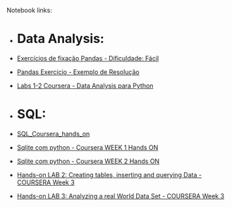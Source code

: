 Notebook links:

- # Data Analysis:

- [Exercícios de fixação Pandas - Dificuldade: Fácil](https://colab.research.google.com/drive/1AJZ52hkN_pmwa8dOqNVF5lIDUVRJzcQT)
- [Pandas  Exercicio - Exemplo de Resolução ](https://colab.research.google.com/drive/1WXHYLRyMMR11RIgkyWS5fjG3OtsBJqvD)
- [Labs 1-2 Coursera - Data Analysis para Python](https://colab.research.google.com/drive/1eU8sf9WjHNnJhV2-eQKx5zSyUhYOCQb9)

- # SQL:

- [SQL_Coursera_hands_on](https://colab.research.google.com/drive/16xK2gqC0hYkdIyv4g2HK90h5Dn-emVv8#scrollTo=f0Zl9Sh30RoE)
- [Sqlite com python - Coursera WEEK 1 Hands ON](https://colab.research.google.com/drive/1tSV56BBnt_UdrR59oyfjeW__djNsBYjN)
- [Sqlite com python - Coursera WEEK 2 Hands ON](https://colab.research.google.com/drive/1dIiKa3umoi7WIJrTMK6czjn__CpVYUMN)
- [Hands-on LAB 2: Creating tables, inserting and querying Data - COURSERA Week 3](https://colab.research.google.com/drive/1Wr98dZE-d2hmZD43Xm-IBRIr0aQ8c-94)
- [Hands-on LAB 3: Analyzing a real World Data Set - COURSERA Week 3](https://colab.research.google.com/drive/1QD6PeYRRJGXnemq3Bd5warCXVVhqoB4a)
